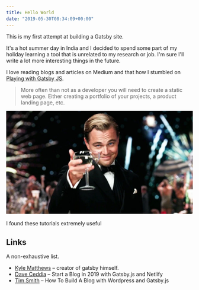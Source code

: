 ```yaml
---
title: Hello World
date: "2019-05-30T08:34:09+00:00"
---
```


This is my first attempt at building a Gatsby site.

It's a hot summer day in India and I decided to spend some
part of my holiday learning a tool that is unrelated to my research 
or job. I'm sure I'll write a lot more interesting things in the future.

I love reading blogs and articles on Medium and that how I stumbled on
[Playing with Gatsby JS](https://medium.com/@martinho_t/playing-with-gatsby-js-68127ed448b1).

>More often than not as a developer you will need to create a static web page. Either creating a portfolio of your projects, a product landing page, etc.

![Mr. Gatsby](./gatsby.png)

I found these tutorials extremely useful

## Links

A non-exhaustive list.

- [Kyle Matthews](https://www.bricolage.io/) – creator of gatsby himself.
- [Dave Ceddia](https://daveceddia.com/start-blog-gatsby-netlify/) – Start a Blog in 2019 with Gatsby.js and Netlify
- [Tim Smith](https://www.iamtimsmith.com/blog/how-to-build-a-blog-with-wordpress-and-gatsby-part-2/) – How To Build A Blog with Wordpress and Gatsby.js